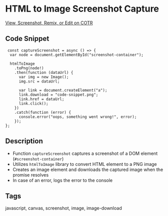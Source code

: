 # HTML to Image Screenshot Capture

[View, Screenshot, Remix, or Edit on COTR](https://cotr.dev/snippet/340)

## Code Snippet
```
 const captureScreenshot = async () => {
  var node = document.getElementById("screenshot-container");

  htmlToImage
    .toPng(node!)
    .then(function (dataUrl) {
      var img = new Image();
      img.src = dataUrl;

      var link = document.createElement("a");
      link.download = "code-snippet.png";
      link.href = dataUrl;
      link.click();
    })
    .catch(function (error) {
      console.error("oops, something went wrong!", error);
    });
};
```

## Description
- Function `captureScreenshot` captures a screenshot of a DOM element (`#screenshot-container`)
- Utilizes `htmlToImage` library to convert HTML element to a PNG image
- Creates an image element and downloads the captured image when the promise resolves
- In case of an error, logs the error to the console

## Tags
javascript, canvas, screenshot, image, image-download
